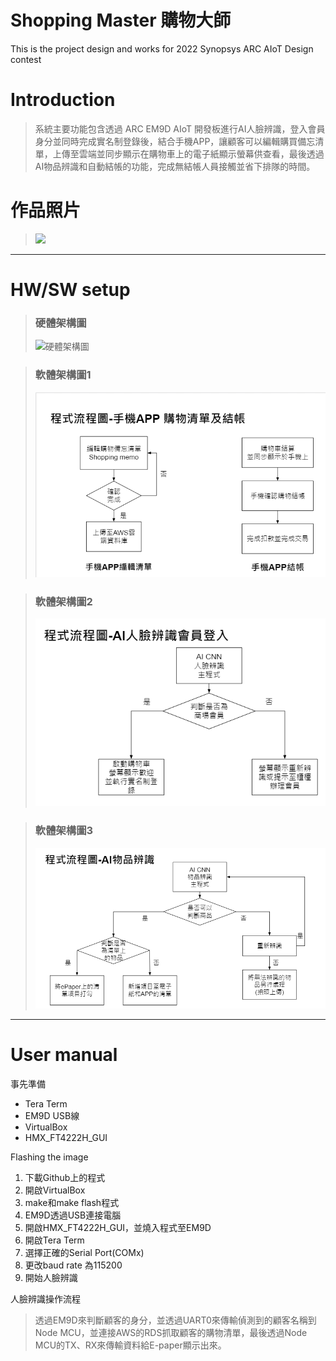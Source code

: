 # Shopping Master 購物大師
This is the project design and works for 2022 Synopsys ARC AIoT Design contest 
#   Introduction
>  系統主要功能包含透過 ARC EM9D AIoT 開發板進行AI人臉辨識，登入會員身分並同時完成實名制登錄後，結合手機APP，讓顧客可以編輯購買備忘清單，上傳至雲端並同步顯示在購物車上的電子紙顯示螢幕供查看，最後透過AI物品辨識和自動結帳的功能，完成無結帳人員接觸並省下排隊的時間。
#  作品照片
>![](./photo/smartcart5.png)
_ _ _
# HW/SW setup
> ### 硬體架構圖
>![硬體架構圖](./images/work5.png)

>### 軟體架構圖1
>![硬體架構圖](./images/SW.png)

>### 軟體架構圖2
>![硬體架構圖](./images/SW2.png)

>### 軟體架構圖3
>![硬體架構圖](./images/SW3.png)
___
# User manual
事先準備

* Tera Term
* EM9D USB線
* VirtualBox
* HMX_FT4222H_GUI

Flashing the image

1. 下載Github上的程式
2. 開啟VirtualBox
3. make和make flash程式
4. EM9D透過USB連接電腦
5. 開啟HMX_FT4222H_GUI，並燒入程式至EM9D
6. 開啟Tera Term
7. 選擇正確的Serial Port(COMx)
8. 更改baud rate 為115200
9. 開始人臉辨識

人臉辨識操作流程

>  透過EM9D來判斷顧客的身分，並透過UART0來傳輸偵測到的顧客名稱到Node MCU，並連接AWS的RDS抓取顧客的購物清單，最後透過Node MCU的TX、RX來傳輸資料給E-paper顯示出來。

